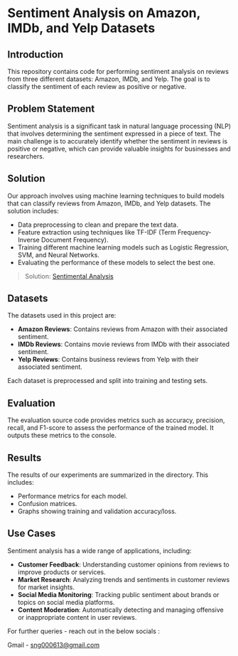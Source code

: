 # Sentiment Analysis on Amazon, IMDb, and Yelp Datasets

## Introduction
This repository contains code for performing sentiment analysis on reviews from three different datasets: Amazon, IMDb, and Yelp. The goal is to classify the sentiment of each review as positive or negative.

## Problem Statement
Sentiment analysis is a significant task in natural language processing (NLP) that involves determining the sentiment expressed in a piece of text. The main challenge is to accurately identify whether the sentiment in reviews is positive or negative, which can provide valuable insights for businesses and researchers.

## Solution
Our approach involves using machine learning techniques to build models that can classify reviews from Amazon, IMDb, and Yelp datasets. The solution includes:
- Data preprocessing to clean and prepare the text data.
- Feature extraction using techniques like TF-IDF (Term Frequency-Inverse Document Frequency).
- Training different machine learning models such as Logistic Regression, SVM, and Neural Networks.
- Evaluating the performance of these models to select the best one.

> Solution:
<a href="https://github.com/Kushal997-das/Project-Guidance/tree/main/Machine%20Learning%20and%20Data%20Science/Advanced">Sentimental Analysis</a>

## Datasets
The datasets used in this project are:
- **Amazon Reviews**: Contains reviews from Amazon with their associated sentiment.
- **IMDb Reviews**: Contains movie reviews from IMDb with their associated sentiment.
- **Yelp Reviews**: Contains business reviews from Yelp with their associated sentiment.

Each dataset is preprocessed and split into training and testing sets.

## Evaluation
The evaluation source code provides metrics such as accuracy, precision, recall, and F1-score to assess the performance of the trained model. It outputs these metrics to the console.

## Results
The results of our experiments are summarized in the directory. This includes:
- Performance metrics for each model.
- Confusion matrices.
- Graphs showing training and validation accuracy/loss.

## Use Cases
Sentiment analysis has a wide range of applications, including:
- **Customer Feedback**: Understanding customer opinions from reviews to improve products or services.
- **Market Research**: Analyzing trends and sentiments in customer reviews for market insights.
- **Social Media Monitoring**: Tracking public sentiment about brands or topics on social media platforms.
- **Content Moderation**: Automatically detecting and managing offensive or inappropriate content in user reviews.

For further queries - reach out in the below socials :

Gmail - sng000613@gmail.com 